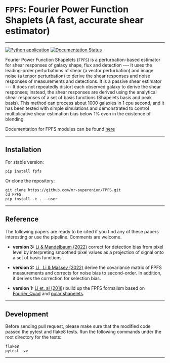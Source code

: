 # `FPFS`: Fourier Power Function Shaplets (A fast, accurate shear estimator)
----
[![Python application](https://github.com/mr-superonion/FPFS/actions/workflows/python-app.yml/badge.svg?branch=master)](https://github.com/mr-superonion/FPFS/actions/workflows/python-app.yml)
[![Documentation Status](https://readthedocs.org/projects/fpfs/badge/?version=latest)](https://fpfs.readthedocs.io/en/latest/?badge=latest)


Fourier Power Function Shapelets (`FPFS`) is a perturbation-based estimator for
shear responses of galaxy shape, flux and detection --- It uses the
leading-order perturbations of shear (a vector perturbation) and image noise (a
tensor perturbation) to derive the shear responses and noise responses of
measurements and detections. It is a passive shear estimator --- It does not
repeatedly distort each observed galaxy to derive the shear responses; instead,
the shear responses are derived using the analytical shear responses of a set
of basis functions (Shapelets basis and peak basis).  This method can process
about 1000 galaxies in 1 cpu second, and it  has been tested with simple
simulations and demonstrated to control multiplicative shear estimation bias
below 1% even in the existence of blending.

Documentation for FPFS modules can be found [here](https://fpfs.readthedocs.io/en/latest/)

----

## Installation

For stable version:
```shell
pip install fpfs
```

Or clone the repository:
```shell
git clone https://github.com/mr-superonion/FPFS.git
cd FPFS
pip install -e . --user
```
----

## Reference
The following papers are ready to be cited if you find any of these papers
interesting or use the pipeline. Comments are welcome.

+ **version 3:** [Li & Mandelbaum
  (2022)](https://ui.adsabs.harvard.edu/abs/2022arXiv220810522L/abstract)
  correct for detection bias from pixel level by interpreting smoothed pixel
  values as a projection of signal onto a set of basis functions.

+ **version 2:** [Li , Li & Massey
  (2022)](https://ui.adsabs.harvard.edu/abs/2021arXiv211001214L/abstract)
  derive the covariance matrix of FPFS measurements and corrects for noise bias
  to second-order. In addition, it derives the correction for selection bias.

+ **version 1:** [Li et. al
  (2018)](https://ui.adsabs.harvard.edu/abs/2018MNRAS.481.4445L/abstract)
  build up the FPFS formalism based on
  [Fourier_Quad](https://arxiv.org/abs/1312.5514) and [polar
  shapelets](https://arxiv.org/abs/astro-ph/0408445).
----

## Development

Before sending pull request, please make sure that the modified code passed the
pytest and flake8 tests. Run the following commands under the root directory
for the tests:

```shell
flake8
pytest -vv
```

----
